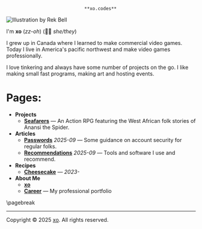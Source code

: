                                  **xo.codes**

![Illustration by [Rek Bell](https://kokorobot.ca/)](data/site/xo_profile_pic.jpg)

I'm **xo** (*zz-oh*) (🏳️‍⚧️ *she/they*)

I grew up in Canada where I learned to make commercial video games. Today I live
in America's pacific northwest and make video games professionally.

I love tinkering and always have some number of projects on the go. I like
making small fast programs, making art and hosting events.

# Pages:

- **Projects**
	- [**Seafarers**](./projects/seafarers.html) — An Action RPG featuring the
	  West African folk stories of Anansi the Spider.
- **Articles**
	- [**Passwords**](./articles/2025/passwords.html) *2025-09* — Some guidance
	  on account security for regular folks.
	- [**Recommendations**](./articles/2025/recommendations.html) *2025-09* —
	  Tools and software I use and recommend.
- **Recipes**
	- [**Cheesecake**](./recipes/2023/cheesecake.html) — *2023-*
- **About Me**
	- [**xo**](./about/xo.html)
	- [**Career**](./about/career.html) — My professional portfolio

\pagebreak

--------------------------------------------------------------------------------

Copyright © 2025 [xo](https://xo.codes). All rights reserved.